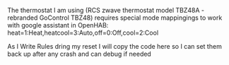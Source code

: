 The thermostat I am using (RCS zwave thermostat model TBZ48A - rebranded GoControl TBZ48) requires special mode mappingings to work with google assistant in OpenHAB:
    heat=1:Heat,heatcool=3:Auto,off=0:Off,cool=2:Cool

As I Write Rules dring my reset I will copy the code here so I can set them back up after any crash and can debug if needed
